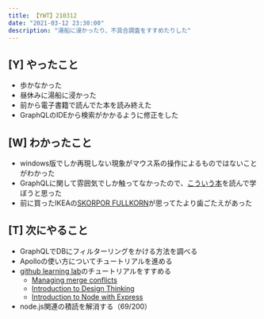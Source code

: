 ```yaml
---
title: 【YWT】210312
date: "2021-03-12 23:30:00"
description: "湯船に浸かったり、不具合調査をすすめたりした"
---
```


## [Y] やったこと

- 歩かなかった
- 昼休みに湯船に浸かった
- 前から電子書籍で読んでた本を読み終えた
- GraphQLのIDEから検索がかかるように修正をした

## [W] わかったこと

- windows版でしか再現しない現象がマウス系の操作によるものではないことがわかった
- GraphQLに関して雰囲気でしか触ってなかったので、[こういう本](https://www.amazon.co.jp/dp/B08PC8H5HF)を読んで学ぼうと思った
- 前に買ったIKEAの[SKORPOR FULLKORN](https://www.ikea.com/jp/ja/p/skorpor-fullkorn-wholegrain-crisprolls-00150909/)が思ってたより歯ごたえがあった

## [T] 次にやること

- GraphQLでDBにフィルターリングをかける方法を調べる
- Apolloの使い方についてチュートリアルを進める
- [github learning lab](https://lab.github.com/githubtraining)のチュートリアルをすすめる
  - [Managing merge conflicts](https://lab.github.com/githubtraining/managing-merge-conflicts)
  - [Introduction to Design Thinking](https://lab.github.com/githubtraining/introduction-to-design-thinking)
  - [Introduction to Node with Express](https://lab.github.com/everydeveloper/introduction-to-node-with-express)
- node.js関連の積読を解消する（69/200）

<!-- https://twitter.com/camomile_cafe/status/1370385601816449027?s=20 -->
